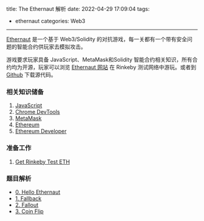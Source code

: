 title: The Ethernaut 解析
date: 2022-04-29 17:09:04
tags:
- ethernaut
categories: Web3
---

[Ethernaut](https://ethernaut.openzeppelin.com/) 是一个基于 Web3/Solidity 的对抗游戏，每一关都有一个带有安全问题的智能合约供玩家去模拟攻击。 

游戏要求玩家具备 JavaScript、MetaMask和Solidity 智能合约相关知识，所有合约均为开源，玩家可以浏览 [Ethernaut 网站](https://ethernaut.openzeppelin.com/) 在 Rinkeby 测试网络中游玩。或者到 [Github](https://github.com/OpenZeppelin/ethernaut) 下载源代码。

### 相关知识储备
1. [JavaScript](https://developer.mozilla.org/zh-CN/docs/Web/JavaScript)
2. [Chrome DevTools](https://developer.chrome.com/docs/devtools/)
3. [MetaMask](https://metamask.io/)
4. [Ethereum](https://ethereum.org/zh/what-is-ethereum/)
5. [Ethereum Developer](https://ethereum.org/zh/developers/)

### 准备工作
1. [Get Rinkeby Test ETH](https://michael-blau.gitbook.io/x0r-resources/rinkeby-test-network/rinkeby-test-ether)

### 题目解析

- [0. Hello Ethernaut](/2022/04/29/0-Hello-Ethernaut/)
- [1. Fallback](/2022/05/19/1-Fallback/)
- [2. Fallout](/2022/07/11/2-Fallout/)
- [3. Coin Flip](/2022/07/11/3-Coin-Flip/)
